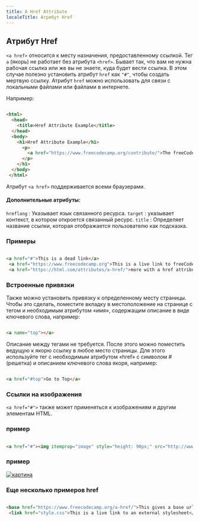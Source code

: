 ```yaml
---
title: A Href Attribute
localeTitle: Атрибут Href
---
```

## Атрибут Href

`<a href>` относится к месту назначения, предоставленному ссылкой. Тег `a` (якорь) не работает без атрибута `<href>`. Бывает так, что вам не нужна рабочая ссылка или же вы не знаете, куда будет вести ссылка. В этом случае полезно установить атрибут `href` как `"#"`, чтобы создать мертвую ссылку. Атрибут `href` можно использовать для связи с локальными файлами или файлами в интернете.

Например:

```html

<html> 
  <head> 
    <title>Href Attribute Example</title> 
  </head> 
  <body> 
    <h1>Href Attribute Example</h1> 
      <p> 
        <a href="https://www.freecodecamp.org/contribute/">The freeCodeCamp Contribution Page</a> shows you how and where you can contribute to freeCodeCamp's community and growth. 
      </p> 
    </h1> 
  </body> 
 </html> 
```

Атрибут `<a href>` поддерживается всеми браузерами.

#### Дополнительные атрибуты:

`hreflang` : Указывает язык связанного ресурса. `target` : указывает контекст, в котором откроется связанный ресурс. `title` : Определяет название ссылки, которая отображается пользователю как подсказка.

### Примеры

```html

<a href="#">This is a dead link</a> 
 <a href="https://www.freecodecamp.org">This is a live link to freeCodeCamp</a> 
 <a href="https://html.com/attributes/a-href/">more with a href attribute</a> 
```

### Встроенные привязки

Также можно установить привязку к определенному месту страницы. Чтобы это сделать, поместите вкладку в местоположение на странице с тегом и необходимым атрибутом «имя», содержащим описание в виде ключевого слова, например:

```html

<a name="top"></a> 
```

Описание между тегами не требуется. После этого можно поместить ведущую к якорю ссылку в любое место страницы. Для этого используйте тег с необходимым атрибутом «href» с символом # (решетка) и описанием ключевого слова якоря, например:

```html

<a href="#top">Go to Top</a> 
```

### Ссылки на изображения

`<a href="#">` также может применяться к изображениям и другим элементам HTML.

### пример

```html

<a href="#"><img itemprop="image" style="height: 90px;" src="http://www.chatbot.chat/assets/images/header-bg_y.jpg" alt="picture">  </a> 
```

### пример

[![картина](http://www.chatbot.chat/assets/images/header-bg_y.jpg)](#)

### Еще несколько примеров href

```html

<base href="https://www.freecodecamp.org/a-href/">This gives a base url for all further urls on the page</a> 
 <link href="style.css">This is a live link to an external stylesheet</a> 

```
